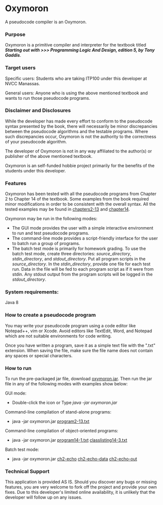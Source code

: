 # Oxymoron
A pseudocode compiler is an Oxymoron.


### Purpose
Oxymoron is a primitive compiler and interpreter for the textbook titled ***Starting out with >>> Programming Logic And Design, edition 5, by Tony Gaddis***.

### Target users
Specific users: Students who are taking ITP100 under this developer at NVCC Manassas.

General users: Anyone who is using the above mentioned textbook and wants to run those pseudocode programs.

### Disclaimer and Disclosures

While the developer has made every effort to conform to the pseudocode syntax presented by the book, there will necessarily be minor discrepancies between the pseudocode algorithms and the testable programs. Where such discrepancies occur, Oxymoron is not the authority to the correctness of your pseudocode algorithm.

The developer of Oxymoron is not in any way affiliated to the author(s) or publisher of the above mentioned textbook. 

Oxymoron is an self-funded hobbie project primarily for the benefits of the students under this developer.

### Features
Oxymoron has been tested with all the pseudocode programs from Chapter 2 to Chapter 14 of the textbook. Some examples from the book required minor modifications in order to be consistent with the overall syntax. All the tested examples may be found in [chapters2-13](src/examples/standalone/) and [chapter14](src/examples/objectoriented).

Oxymoron may be run in the following modes:
* The GUI mode provides the user with a simple interactive environment to run and test pseudocode programs. 
* The command-line mode provides a script-friendly interface for the user to batch run a group of programs. 
* The batch test mode is primarily for homework grading. To use the batch test mode, create three directories: *source_directory*, *stdin_directory*, and *stdout_directory*. Put all program scripts in the *source_directory*. In the *stdin_directory*, provide one file for each test run. Data in the file will be fed to each program script as if it were from stdin. Any stdout output from the program scripts will be logged in the *stdout_directory*.

### System requirements:
Java 8


### How to create a pseudocode program
You may write your pseudocode program using a code editor like Notepad++, vim or Xcode. Avoid editors like TextEdit, Word, and Notepad which are not suitable environments for code writing.

Once you have written a program, save it as a simple text file with the ".txt" extension. When saving the file, make sure the file name does not contain any spaces or special characters. 


### How to run
To run the pre-packaged jar file, download [oxymoron.jar](oxymoron.jar). Then run the jar file in any of the following modes with examples show below:

GUI mode:
* Double-click the icon or Type *java -jar oxymoron.jar*

Command-line compilation of stand-alone programs:
* java -jar oxymoron.jar [program2-13.txt](src/examples/standalone/ch2/program2-13.txt)

Command-line compilation of object-oriented programs:
* java -jar oxymoron.jar [program14-1.txt](src/examples/objectoriented/ch14/program14-1.txt) [classlisting14-3.txt](src/examples/objectoriented/ch14/classlisting14-3.txt)

Batch test mode:
* java -jar oxymoron.jar [ch2-echo](testcases/testbed-hw1/ch2-echo) [ch2-echo-data](testcases/testbed-hw1/ch2-echo-data) [ch2-echo-out](testcases/testbed-hw1/ch2-echo-out)



### Technical Support
This application is provided AS IS. Should you discover any bugs or missing features, you are very welcome to fork off the project and provide your own fixes. Due to this developer's limited online availability, it is unlikely that the developer will follow up on any issues.

